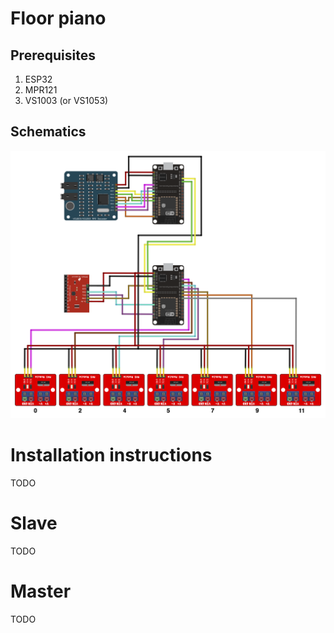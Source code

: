 # Floor piano

## Prerequisites

1. ESP32
2. MPR121
3. VS1003 (or VS1053)

## Schematics

![Piano Schematics](./docs/schematics/floor-piano.png)
# Installation instructions

TODO
# Slave

TODO

# Master

TODO
